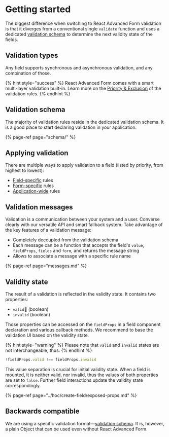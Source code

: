 # Getting started

The biggest difference when switching to React Advanced Form validation is that it diverges from a conventional single `validate` function and uses a dedicated [validation schema](schema/) to determine the next validity state of the fields.

## Validation types

Any field supports synchronous and asynchronous validation, and any combination of those.

{% hint style="success" %}
React Advanced Form comes with a smart multi-layer validation built-in. Learn more on the [Priority & Exclusion](schema/#priority-and-exclusion) of the validation rules.
{% endhint %}

## Validation schema

The majority of validation rules reside in the dedicated validation schema. It is a good place to start declaring validation in your application.

{% page-ref page="schema/" %}

## Applying validation

There are multiple ways to apply validation to a field \(listed by priority, from highest to lowest\):

* [Field-specific](../components/field/props/rule.md) rules
* [Form-specific](../components/form/props/rules.md) rules
* [Application-wide](../components/form-provider.md) rules

## Validation messages

Validation is a communication between your system and a user. Converse clearly with our versatile API and smart fallback system. Take advantage of the key features of a validation message:

* Completely decoupled from the validation schema
* Each message can be a function that accepts the field's `value`, `fieldProps`, `fields` and `form`, and returns the message string
* Allows to associate a message with a specific rule name

{% page-ref page="messages.md" %}

## Validity state

The result of a validation is reflected in the validity state. It contains two properties:

* `valid` \(boolean\)
* `invalid` \(boolean\)

Those properties can be accessed on the `fieldProps` in a field component declaration and various callback methods. We recommend to base the validation UI based on the validity state.

{% hint style="warning" %}
Please note that `valid` and `invalid` states are not interchangeable, thus:
{% endhint %}

```javascript
!fieldProps.valid !== fieldProps.invalid
```

This value separation is crucial for initial validity state. When a field is mounted, it is neither valid, nor invalid, thus the values of both properties are set to `false`. Further field interactions update the validity state correspondingly.

{% page-ref page="../hoc/create-field/exposed-props.md" %}

## Backwards compatible

We are using a specific validation format—[validation schema](schema/). It is, however, a plain Object that can be used even without React Advanced Form.

